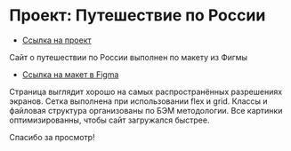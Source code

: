 # Проект: Путешествие по России

* [Ссылка на проект](https://leonidred.github.io/russian-travel/)

Сайт о путешествии по России выполнен по макету из Фигмы

* [Ссылка на макет в Figma](https://www.figma.com/file/5S2WSbEFL6awjVWJ0NWL8Q/Sprint-3_-Russia-_-desktop-mobile?node-id=28503%3A0)

Страница выглядит хорошо на самых распространённых разрешениях экранов.
Сетка выполнена при использовании flex и grid. Классы и файловая структура организованы по БЭМ методологии.  Все картинки оптимизированны, чтобы сайт загружался быстрее.


Спасибо за просмотр!
